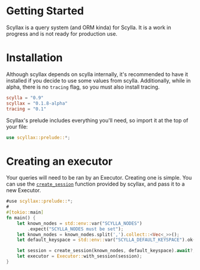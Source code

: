 # Getting Started

Scyllax is a query system (and ORM kinda) for Scylla. It is a work in progress and is not ready for production use.

# Installation
Although scyllax depends on scylla internally, it's recommended to have it installed if you decide to use some values from scylla.
Additionally, while in alpha, there is no `tracing` flag, so you must also install tracing.

```toml
scylla = "0.9"
scyllax = "0.1.8-alpha"
tracing = "0.1"
```

Scyllax's prelude includes everything you'll need, so import it at the top of your file:

```rust
use scyllax::prelude::*;
```

# Creating an executor
Your queries will need to be ran by an Executor. Creating one is simple. You can use the [`create_session`](https://docs.rs/scyllax/0.1.8-alpha/scyllax/executor/fn.create_session.html) function provided by scyllax, and pass it to a new Executor.

```rust
#use scyllax::prelude::*;
#
#[tokio::main]
fn main() {
	let known_nodes = std::env::var("SCYLLA_NODES")
		.expect("SCYLLA_NODES must be set");
    let known_nodes = known_nodes.split(',').collect::<Vec<_>>();
    let default_keyspace = std::env::var("SCYLLA_DEFAULT_KEYSPACE").ok();

    let session = create_session(known_nodes, default_keyspace).await?;
    let executor = Executor::with_session(session);
}
```

